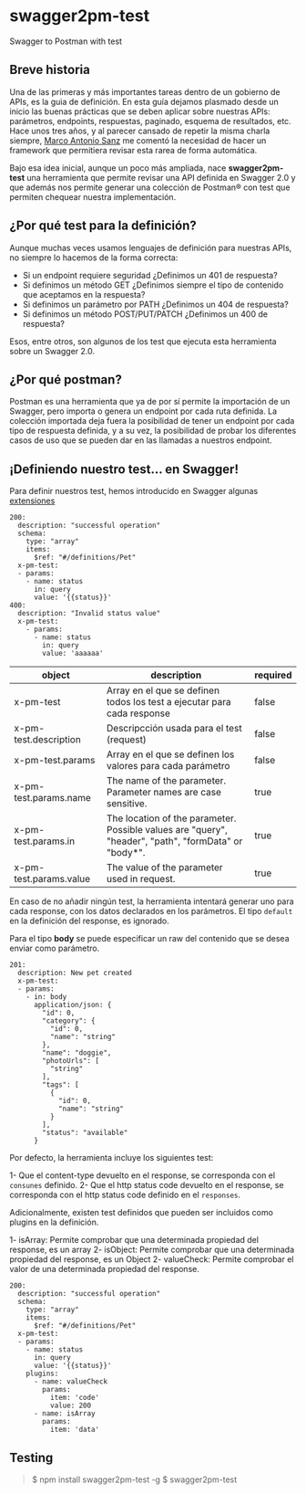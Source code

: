 # swagger2pm-test
Swagger to Postman with test

## Breve historia
Una de las primeras y más importantes tareas dentro de un gobierno de APIs, es la guia de definición. En esta guía dejamos plasmado desde un inicio las buenas prácticas que se deben aplicar sobre nuestras APIs: parámetros, endpoints, respuestas, paginado, esquema de resultados, etc. Hace unos tres años, y al parecer cansado de repetir la misma charla siempre, [Marco Antonio Sanz](https://twitter.com/marantonio82) me comentó la necesidad de hacer un framework que permitiera revisar esta rarea de forma automática.

Bajo esa idea inicial, aunque un poco más ampliada, nace **swagger2pm-test** una herramienta que permite revisar una API definida en Swagger 2.0 y que además nos permite generar una colección de Postman® con test que permiten chequear nuestra implementación.

## ¿Por qué test para la definición?
Aunque muchas veces usamos lenguajes de definición para nuestras APIs, no siempre lo hacemos de la forma correcta:

- Si un endpoint requiere seguridad ¿Definimos un 401 de respuesta?
- Si definimos un método GET ¿Definimos siempre el tipo de contenido que aceptamos en la respuesta?
- Si definimos un parámetro por PATH ¿Definimos un 404 de respuesta?
- Si definimos un método POST/PUT/PATCH ¿Definimos un 400 de respuesta?

Esos, entre otros, son algunos de los test que ejecuta esta herramienta sobre un Swagger 2.0. 

## ¿Por qué postman?
Postman es una herramienta que ya de por sí permite la importación de un Swagger, pero importa o genera un endpoint por cada ruta definida. La colección importada deja fuera la posibilidad de tener un endpoint por cada tipo de respuesta definida, y a su vez, la posibilidad de probar los diferentes casos de uso que se pueden dar en las llamadas a nuestros endpoint.

## ¡Definiendo nuestro test... en Swagger!
Para definir nuestros test, hemos introducido en Swagger algunas [extensiones](https://github.com/OAI/OpenAPI-Specification/blob/master/versions/2.0.md#vendorExtensions)

```
200:
  description: "successful operation"
  schema:
    type: "array"
    items:
      $ref: "#/definitions/Pet"
  x-pm-test:
  - params:
    - name: status
      in: query
      value: '{{status}}' 
400:
  description: "Invalid status value"
  x-pm-test:
    - params:
      - name: status
        in: query
        value: 'aaaaaa'      
```


| object | description | required |
| ------ | ----------- | -------- |
| x-pm-test | Array en el que se definen todos los test a ejecutar para cada response | false |
| x-pm-test.description | Descripcción usada para el test (request) | false |
| x-pm-test.params | Array en el que se definen los valores para cada parámetro | false |
| x-pm-test.params.name | The name of the parameter. Parameter names are case sensitive. | true |
| x-pm-test.params.in | The location of the parameter. Possible values are "query", "header", "path", "formData" or "body*". | true |
| x-pm-test.params.value | The value of the parameter used in request. | true |

En caso de no añadir ningún test, la herramienta intentará generar uno para cada response, con los datos declarados en los parámetros. El tipo `default` en la definición del response, es ignorado. 

Para el tipo **body** se puede especificar un raw del contenido que se desea enviar como parámetro.

```
201:
  description: New pet created
  x-pm-test:
  - params:
    - in: body
      application/json: {
        "id": 0,
        "category": {
          "id": 0,
          "name": "string"
        },
        "name": "doggie",
        "photoUrls": [
          "string"
        ],
        "tags": [
          {
            "id": 0,
            "name": "string"
          }
        ],
        "status": "available"
      }    
```

Por defecto, la herramienta incluye los siguientes test:

1- Que el content-type devuelto en el response, se corresponda con el `consunes` definido.
2- Que el http status code devuelto en el response, se corresponda con el http status code definido en el `responses`.

Adicionalmente, existen test definidos que pueden ser incluidos como plugins en la definición.

1- isArray: Permite comprobar que una determinada propiedad del response, es un array
2- isObject: Permite comprobar que una determinada propiedad del response, es un Object
2- valueCheck: Permite comprobar el valor de una determinada propiedad del response.

```
200:
  description: "successful operation"
  schema:
    type: "array"
    items:
      $ref: "#/definitions/Pet"
  x-pm-test:
  - params:
    - name: status
      in: query
      value: '{{status}}'
    plugins:
      - name: valueCheck
        params:
          item: 'code'
          value: 200
      - name: isArray
        params:
          item: 'data'
```

## Testing 
> $ npm install swagger2pm-test -g
> $ swagger2pm-test

